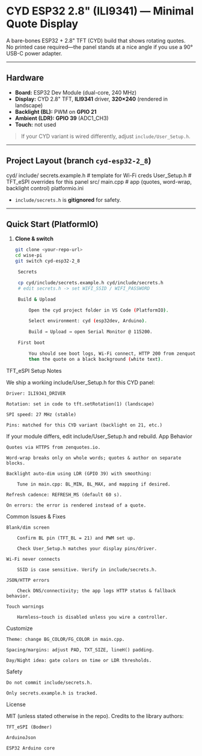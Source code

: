 # CYD ESP32 2.8" (ILI9341) — Minimal Quote Display

A bare-bones ESP32 + 2.8" TFT (CYD) build that shows rotating quotes.  
No printed case required—the panel stands at a nice angle if you use a 90° USB-C power adapter.

---

## Hardware

- **Board:** ESP32 Dev Module (dual-core, 240 MHz)
- **Display:** CYD 2.8" TFT, **ILI9341** driver, **320×240** (rendered in landscape)
- **Backlight (BL):** PWM on **GPIO 21**
- **Ambient (LDR):** **GPIO 39** (ADC1_CH3)
- **Touch:** not used

> If your CYD variant is wired differently, adjust `include/User_Setup.h`.

---

## Project Layout (branch `cyd-esp32-2_8`)

cyd/
include/
secrets.example.h # template for Wi-Fi creds
User_Setup.h # TFT_eSPI overrides for this panel
src/
main.cpp # app (quotes, word-wrap, backlight control)
platformio.ini


- `include/secrets.h` is **gitignored** for safety.

---

## Quick Start (PlatformIO)

1. **Clone & switch**
   ```bash
   git clone <your-repo-url>
   cd wise-pi
   git switch cyd-esp32-2_8

    Secrets

    cp cyd/include/secrets.example.h cyd/include/secrets.h
    # edit secrets.h -> set WIFI_SSID / WIFI_PASSWORD

    Build & Upload

        Open the cyd project folder in VS Code (PlatformIO).

        Select environment: cyd (esp32dev, Arduino).

        Build → Upload → open Serial Monitor @ 115200.

    First boot

        You should see boot logs, Wi-Fi connect, HTTP 200 from zenquotes,
        then the quote on a black background (white text).

TFT_eSPI Setup Notes

We ship a working include/User_Setup.h for this CYD panel:

    Driver: ILI9341_DRIVER

    Rotation: set in code to tft.setRotation(1) (landscape)

    SPI speed: 27 MHz (stable)

    Pins: matched for this CYD variant (backlight on 21, etc.)

If your module differs, edit include/User_Setup.h and rebuild.
App Behavior

    Quotes via HTTPS from zenquotes.io.

    Word-wrap breaks only on whole words; quotes & author on separate blocks.

    Backlight auto-dim using LDR (GPIO 39) with smoothing:

        Tune in main.cpp: BL_MIN, BL_MAX, and mapping if desired.

    Refresh cadence: REFRESH_MS (default 60 s).

    On errors: the error is rendered instead of a quote.

Common Issues & Fixes

    Blank/dim screen

        Confirm BL pin (TFT_BL = 21) and PWM set up.

        Check User_Setup.h matches your display pins/driver.

    Wi-Fi never connects

        SSID is case sensitive. Verify in include/secrets.h.

    JSON/HTTP errors

        Check DNS/connectivity; the app logs HTTP status & fallback behavior.

    Touch warnings

        Harmless—touch is disabled unless you wire a controller.

Customize

    Theme: change BG_COLOR/FG_COLOR in main.cpp.

    Spacing/margins: adjust PAD, TXT_SIZE, lineH() padding.

    Day/Night idea: gate colors on time or LDR thresholds.

Safety

    Do not commit include/secrets.h.

    Only secrets.example.h is tracked.

License

MIT (unless stated otherwise in the repo). Credits to the library authors:

    TFT_eSPI (Bodmer)

    ArduinoJson

    ESP32 Arduino core